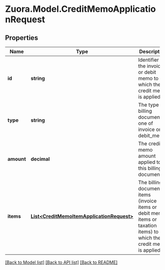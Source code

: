 
# Zuora.Model.CreditMemoApplicationRequest

## Properties

Name | Type | Description | Notes
------------ | ------------- | ------------- | -------------
**id** | **string** | Identifier of the invoice or debit memo to which the credit memo is applied. | 
**type** | **string** | The type of billing document, one of invoice or debit_memo. | 
**amount** | **decimal** | The credit memo amount applied to this billing document. | 
**items** | [**List&lt;CreditMemoItemApplicationRequest&gt;**](CreditMemoItemApplicationRequest.md) | The billing document items (invoice items or debit memo items or taxation items) to which the credit memo is applied. | [optional] 

[[Back to Model list]](../README.md#documentation-for-models)
[[Back to API list]](../README.md#documentation-for-api-endpoints)
[[Back to README]](../README.md)

